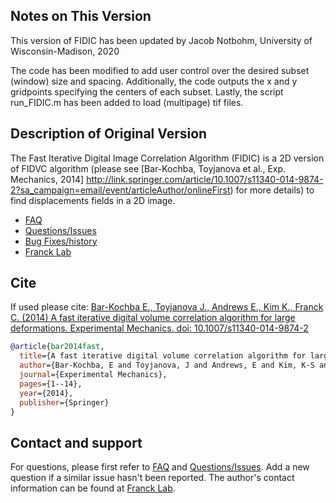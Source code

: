 ## Notes on This Version
This version of FIDIC has been updated by Jacob Notbohm, University of Wisconsin-Madison, 2020

The code has been modified to add user control over the desired subset (window)
size and spacing. Additionally, the code outputs the x and y gridpoints specifying
the centers of each subset. Lastly, the script run_FIDIC.m has been added to load
(multipage) tif files.

## Description of Original Version

The Fast Iterative Digital Image Correlation Algorithm (FIDIC) is a 2D version of FIDVC algorithm 
(please see [Bar-Kochba, Toyjanova et al., Exp. Mechanics, 2014]
http://link.springer.com/article/10.1007/s11340-014-9874-2?sa_campaign=email/event/articleAuthor/onlineFirst) for more details) 
to find displacements fields in a 2D image. 

* [FAQ](https://github.com/FranckLab/FIDIC/blob/master/README.md#faq)
* [Questions/Issues](https://github.com/FranckLab/FIDIC/issues)
* [Bug Fixes/history](https://github.com/FranckLab/FIDIC/wiki/Bug-Fixes!)
* [Franck Lab](https://www.franck.engr.wisc.edu/)


## Cite
If used please cite:
[Bar-Kochba E., Toyjanova J., Andrews E., Kim K., Franck C. (2014) A fast iterative digital volume correlation algorithm for large deformations. Experimental Mechanics. doi: 10.1007/s11340-014-9874-2](http://link.springer.com/article/10.1007/s11340-014-9874-2?sa_campaign=email/event/articleAuthor/onlineFirst)

```bibtex
@article{bar2014fast,
  title={A fast iterative digital volume correlation algorithm for large deformations},
  author={Bar-Kochba, E and Toyjanova, J and Andrews, E and Kim, K-S and Franck, C},
  journal={Experimental Mechanics},
  pages={1--14},
  year={2014},
  publisher={Springer}
}
```

## Contact and support
For questions, please first refer to [FAQ](https://github.com/FranckLab/FIDIC#faq) and [Questions/Issues](https://github.com/FranckLab/FIDIC/issues). 
Add a new question if a similar issue hasn't been reported. 
The author's contact information can be found at [Franck Lab](https://www.franck.engr.wisc.edu/).
